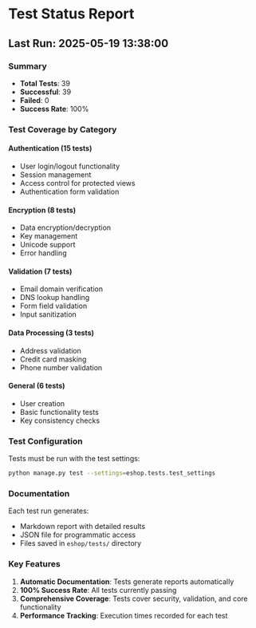 # Test Status Report

## Last Run: 2025-05-19 13:38:00

### Summary
- **Total Tests**: 39
- **Successful**: 39
- **Failed**: 0
- **Success Rate**: 100%

### Test Coverage by Category

#### Authentication (15 tests)
- User login/logout functionality
- Session management
- Access control for protected views
- Authentication form validation

#### Encryption (8 tests)
- Data encryption/decryption
- Key management
- Unicode support
- Error handling

#### Validation (7 tests)
- Email domain verification
- DNS lookup handling
- Form field validation
- Input sanitization

#### Data Processing (3 tests)
- Address validation
- Credit card masking
- Phone number validation

#### General (6 tests)
- User creation
- Basic functionality tests
- Key consistency checks

### Test Configuration

Tests must be run with the test settings:
```bash
python manage.py test --settings=eshop.tests.test_settings
```

### Documentation

Each test run generates:
- Markdown report with detailed results
- JSON file for programmatic access
- Files saved in `eshop/tests/` directory

### Key Features

1. **Automatic Documentation**: Tests generate reports automatically
2. **100% Success Rate**: All tests currently passing
3. **Comprehensive Coverage**: Tests cover security, validation, and core functionality
4. **Performance Tracking**: Execution times recorded for each test
